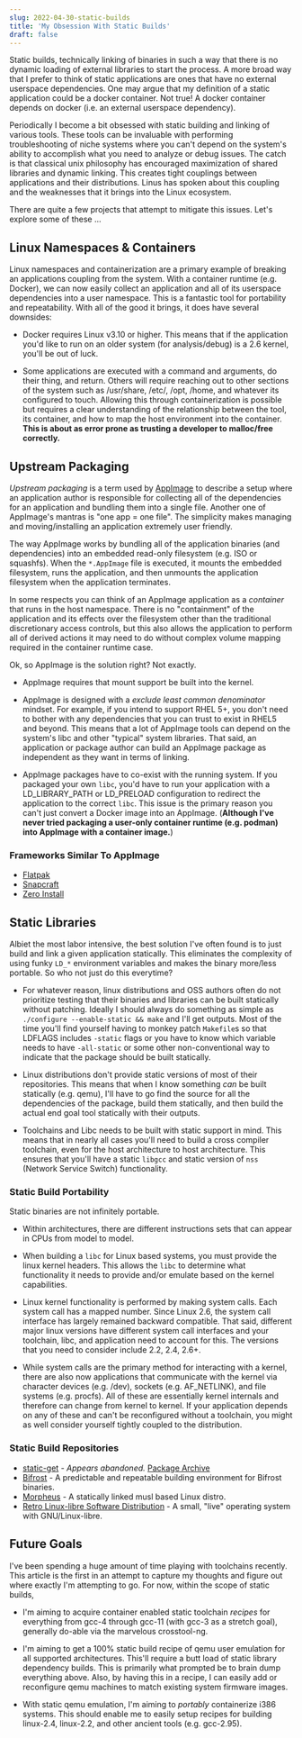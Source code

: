 ```yaml
---
slug: 2022-04-30-static-builds
title: 'My Obsession With Static Builds'
draft: false
---
```


Static builds, technically linking of binaries in such a way that there is no dynamic loading of external libraries to start the process. A more broad way that I prefer to think of static applications are ones that have no external userspace dependencies. One may argue that my definition of a static application could be a docker container. Not true! A docker container depends on docker (i.e. an external userspace dependency).

Periodically I become a bit obsessed with static building and linking of various tools. These tools can be invaluable with performing troubleshooting of niche systems where you can't depend on the system's ability to accomplish what you need to analyze or debug issues. The catch is that classical unix philosophy has encouraged maximization of shared libraries and dynamic linking. This creates tight couplings between applications and their distributions. Linus has spoken about this coupling and the weaknesses that it brings into the Linux ecosystem.

There are quite a few projects that attempt to mitigate this issues. Let's explore some of these ...

<!-- truncate -->

## Linux Namespaces & Containers

Linux namespaces and containerization are a primary example of breaking an applications coupling from the system. With a container runtime (e.g. Docker), we can now easily collect an application and all of its userspace dependencies into a user namespace. This is a fantastic tool for portability and repeatability. With all of the good it brings, it does have several downsides:

- Docker requires Linux v3.10 or higher. This means that if the application you'd like to run on an older system (for analysis/debug) is a 2.6 kernel, you'll be out of luck.

- Some applications are executed with a command and arguments, do their thing, and return. Others will require reaching out to other sections of the system such as /usr/share, /etc/, /opt, /home, and whatever its configured to touch. Allowing this through containerization is possible but requires a clear understanding of the relationship between the tool, its container, and how to map the host environment into the container. **This is about as error prone as trusting a developer to malloc/free correctly.** 


## Upstream Packaging

_Upstream packaging_ is a term used by [AppImage](https://appimage.org/) to describe a setup where an application author is responsible for collecting all of the dependencies for an application and bundling them into a single file. Another one of AppImage's mantras is "one app = one file". The simplicity makes managing and moving/installing an application extremely user friendly.

The way AppImage works by bundling all of the application binaries (and dependencies) into an embedded read-only filesystem (e.g. ISO or squashfs). When the `*.AppImage` file is executed, it mounts the embedded filesystem, runs the application, and then unmounts the application filesystem when the application terminates.

In some respects you can think of an AppImage application as a _container_ that runs in the host namespace. There is no "containment" of the application and its effects over the filesystem other than the traditional discretionary access controls, but this also allows the application to perform all of derived actions it may need to do without complex volume mapping required in the container runtime case.

Ok, so AppImage is the solution right? Not exactly.

- AppImage requires that mount support be built into the kernel.

- AppImage is designed with a _exclude least common denominator_ mindset. For example, if you intend to support RHEL 5+, you don't need to bother with any dependencies that you can trust to exist in RHEL5 and beyond. This means that a lot of AppImage tools can depend on the system's libc and other "typical" system libraries. That said, an application or package author can build an AppImage package as independent as they want in terms of linking.

- AppImage packages have to co-exist with the running system. If you packaged your own `libc`, you'd have to run your application with a LD_LIBRARY_PATH or LD_PRELOAD configuration to redirect the application to the correct `libc`. This issue is the primary reason you can't just convert a Docker image into an AppImage. (**Although I've never tried packaging a user-only container runtime (e.g. podman) into AppImage with a container image.**)

### Frameworks Similar To AppImage

- [Flatpak](https://flatpak.org/)
- [Snapcraft](https://snapcraft.io/)
- [Zero Install](https://0install.net/)


## Static Libraries

Albiet the most labor intensive, the best solution I've often found is to just build and link a given application statically. This eliminates the complexity of using funky `LD_*` environment variables and makes the binary more/less portable. So who not just do this everytime?

- For whatever reason, linux distributions and OSS authors often do not prioritize testing that their binaries and libraries can be built statically without patching. Ideally I should always do something as simple as `./configure --enable-static && make` and I'll get outputs. Most of the time you'll find yourself having to monkey patch `Makefile`s so that LDFLAGS includes `-static` flags or you have to know which variable needs to have `-all-static` or some other non-conventional way to indicate that the package should be built statically.

- Linux distributions don't provide static versions of most of their repositories. This means that when I know something _can_ be built statically (e.g. qemu), I'll have to go find the source for all the dependencies of the package, build them statically, and then build the actual end goal tool statically with their outputs.

- Toolchains and Libc needs to be built with static support in mind. This means that in nearly all cases you'll need to build a cross compiler toolchain, even for the host architecture to host architecture. This ensures that you'll have a static `libgcc` and static version of `nss` (Network Service Switch) functionality.

### Static Build Portability

Static binaries are not infinitely portable.

- Within architectures, there are different instructions sets that can appear in CPUs from model to model.

- When building a `libc` for Linux based systems, you must provide the linux kernel headers. This allows the `libc` to determine what functionality it needs to provide and/or emulate based on the kernel capabilities.

- Linux kernel functionality is performed by making system calls. Each system call has a mapped number. Since Linux 2.6, the system call interface has largely remained backward compatible. That said, different major linux versions have different system call interfaces and your toolchain, libc, and application need to account for this. The versions that you need to consider include 2.2, 2.4, 2.6+. 

- While system calls are the primary method for interacting with a kernel, there are also now applications that communicate with the kernel via character devices (e.g. /dev), sockets (e.g. AF_NETLINK), and file systems (e.g. procfs). All of these are essentially kernel internals and therefore can change from kernel to kernel. If your application depends on any of these and can't be reconfigured without a toolchain, you might as well consider yourself tightly coupled to the distribution.

### Static Build Repositories

- [static-get](https://github.com/minos-org/minos-static) - *Appears abandoned.* [Package Archive](http://s.minos.io/archive/)
- [Bifrost](https://github.com/jelaas/bifrost-build) - A predictable and repeatable building environment for Bifrost binaries.
- [Morpheus](http://git.2f30.org/ports/) - A statically linked musl based Linux distro.
- [Retro Linux-libre Software Distribution](https://github.com/dimkr/rlsd2) - A small, "live" operating system with GNU/Linux-libre.

## Future Goals

I've been spending a huge amount of time playing with toolchains recently. This article is the first in an attempt to capture my thoughts and figure out where exactly I'm attempting to go. For now, within the scope of static builds,

- I'm aiming to acquire container enabled static toolchain _recipes_ for everything from gcc-4 through gcc-11 (with gcc-3 as a stretch goal), generally do-able via the marvelous crosstool-ng.

- I'm aiming to get a 100% static build recipe of qemu user emulation for all supported architectures. This'll require a butt load of static library dependency builds. This is primarily what prompted be to brain dump everything above. Also, by having this in a recipe, I can easily add or reconfigure qemu machines to match existing system firmware images.

- With static qemu emulation, I'm aiming to _portably_ containerize i386 systems. This should enable me to easily setup recipes for building linux-2.4, linux-2.2, and other ancient tools (e.g. gcc-2.95).